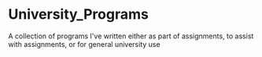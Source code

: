 # University_Programs
A collection of programs I've written either as part of assignments, to assist with assignments, or for general university use
